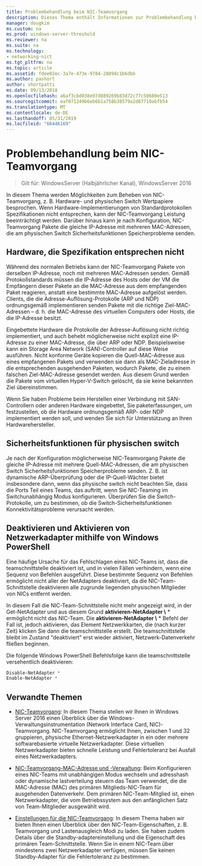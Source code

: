 ```yaml
---
title: Problembehandlung beim NIC-Teamvorgang
description: Dieses Thema enthält Informationen zur Problembehandlung beim NIC-Teamvorgang in Windows Server 2016.
manager: dougkim
ms.custom: na
ms.prod: windows-server-threshold
ms.reviewer: na
ms.suite: na
ms.technology:
- networking-nict
ms.tgt_pltfrm: na
ms.topic: article
ms.assetid: fdee02ec-3a7e-473e-9784-2889dc1b6dbb
ms.author: pashort
author: shortpatti
ms.date: 09/13/2018
ms.openlocfilehash: a6af3cbd038e97d889269b83d72c77c50680e513
ms.sourcegitcommit: eaf071249b6eb6b1a758b38579a2d87710abfb54
ms.translationtype: MT
ms.contentlocale: de-DE
ms.lasthandoff: 05/31/2019
ms.locfileid: "66446169"
---
```

# <a name="troubleshooting-nic-teaming"></a>Problembehandlung beim NIC-Teamvorgang

>Gilt für: WindowsServer (Halbjährlicher Kanal), WindowsServer 2016

In diesem Thema werden Möglichkeiten zum Beheben von NIC-Teamvorgang, z. B. Hardware- und physischen Switch Wertpapiere besprochen.  Wenn Hardware-Implementierungen von Standardprotokollen Spezifikationen nicht entsprechen, kann der NIC-Teamvorgang Leistung beeinträchtigt werden. Darüber hinaus kann je nach Konfiguration, NIC-Teamvorgang Pakete die gleiche IP-Adresse mit mehreren MAC-Adressen, die am physischen Switch Sicherheitsfunktionen Speicherprobleme senden.

  
## <a name="hardware-that-doesnt-conform-to-specification"></a>Hardware, die Spezifikation entsprechen nicht  
  
Während des normalen Betriebs kann der NIC-Teamvorgang Pakete von derselben IP-Adresse, noch mit mehreren MAC-Adressen senden. Gemäß Protokollstandards müssen die IP-Adresse des Hosts oder der VM die Empfängern dieser Pakete an die MAC-Adresse aus dem empfangenden Paket reagieren, anstatt eine bestimmte MAC-Adresse aufgelöst werden.  Clients, die die Adresse-Auflösung-Protokolle (ARP und NDP) ordnungsgemäß implementieren senden Pakete mit die richtige Ziel-MAC-Adressen – d. h. die MAC-Adresse des virtuellen Computers oder Hosts, die die IP-Adresse besitzt. 
  
Eingebettete Hardware die Protokolle der Adresse-Auflösung nicht richtig implementiert, und auch behebt möglicherweise nicht explizit eine IP-Adresse zu einer MAC-Adresse, die über ARP oder NDP.  Beispielsweise kann ein Storage Area Network (SAN)-Controller auf diese Weise ausführen. Nicht konforme Geräte kopieren die Quell-MAC-Adresse aus eines empfangenen Pakets und verwenden sie dann als MAC-Zieladresse in die entsprechenden ausgehenden Paketen, wodurch Pakete, die zu einem falschen Ziel-MAC-Adresse gesendet werden. Aus diesem Grund werden die Pakete vom virtuellen Hyper-V-Switch gelöscht, da sie keine bekannten Ziel übereinstimmen.  
  
Wenn Sie haben Probleme beim Herstellen einer Verbindung mit SAN-Controllern oder anderen Hardware eingebettet, Sie paketerfassungen, um festzustellen, ob die Hardware ordnungsgemäß ARP- oder NDP implementiert werden soll, und wenden Sie sich für Unterstützung an Ihren Hardwarehersteller.  

  
## <a name="physical-switch-security-features"></a>Sicherheitsfunktionen für physischen switch  
Je nach der Konfiguration möglicherweise NIC-Teamvorgang Pakete die gleiche IP-Adresse mit mehrere Quell-MAC-Adressen, die am physischen Switch Sicherheitsfunktionen Speicherprobleme senden. Z. B. ist dynamische ARP-Überprüfung oder die IP-Quell-Wächter bietet insbesondere dann, wenn das physische switch nicht beachten Sie, dass die Ports Teil eines Teams, das auftritt, wenn Sie NIC-Teaming im Switchunabhängig Modus konfigurieren. Überprüfen Sie die Switch-Protokolle, um zu bestimmen, ob die Switch-Sicherheitsfunktionen Konnektivitätsprobleme verursacht werden. 
  
## <a name="disabling-and-enabling-network-adapters-by-using-windows-powershell"></a>Deaktivieren und Aktivieren von Netzwerkadapter mithilfe von Windows PowerShell  

Eine häufige Ursache für das Fehlschlagen eines NIC-Teams ist, dass die teamschnittstelle deaktiviert ist, und in vielen Fällen verhindern, wenn eine Sequenz von Befehlen ausgeführt.  Diese bestimmte Sequenz von Befehlen ermöglicht nicht aller der NetAdapters deaktiviert, da die NIC-Team-Schnittstelle deaktivieren alle zugrunde liegenden physischen Mitglieder von NICs entfernt werden. 

In diesem Fall die NIC-Team-Schnittstelle nicht mehr angezeigt wird, in der Get-NetAdapter und aus diesem Grund **aktivieren-NetAdapter \\** * ermöglicht nicht das NIC-Team. Die **aktivieren-NetAdapter \\** * Befehl der Fall ist, jedoch aktivieren, das Element Netzwerkkarten, die (nach kurzer Zeit) klicken Sie dann die teamschnittstelle erstellt. Die teamschnittstelle bleibt im Zustand "deaktiviert" erst wieder aktiviert, Netzwerk-Datenverkehr fließen beginnen. 

Die folgende Windows PowerShell Befehlsfolge kann die teamschnittstelle versehentlich deaktivieren:  
  
```PowerShell 
Disable-NetAdapter *  
Enable-NetAdapter *  
```  
  

  
## <a name="related-topics"></a>Verwandte Themen  
- [NIC-Teamvorgang](NIC-Teaming.md): In diesem Thema stellen wir Ihnen in Windows Server 2016 einen Überblick über die Windows-Verwaltungsinstrumentation (Network Interface Card, NIC)-Teamvorgang. NIC-Teamvorgang ermöglicht Ihnen, zwischen 1 und 32 gruppieren, physische Ethernet-Netzwerkadapter in ein oder mehrere softwarebasierte virtuelle Netzwerkadapter. Diese virtuellen Netzwerkadapter bieten schnelle Leistung und Fehlertoleranz bei Ausfall eines Netzwerkadapters.   

- [NIC-Teamvorgang-MAC-Adresse und -Verwaltung](NIC-Teaming-MAC-Address-Use-and-Management.md): Beim Konfigurieren eines NIC-Teams mit unabhängigen Modus wechseln und adresshash oder dynamische lastverteilung steuern das Team verwendet, die die MAC-Adresse (MAC) des primären Mitglieds-NIC-Team für ausgehenden Datenverkehr. Dem primären NIC-Team-Mitglied ist, einen Netzwerkadapter, die vom Betriebssystem aus den anfänglichen Satz von Team-Mitglieder ausgewählt wird.

- [Einstellungen für die NIC-Teamvorgang](nic-teaming-settings.md): In diesem Thema haben wir bieten Ihnen einen Überblick über den NIC-Team-Eigenschaften, z. B. Teamvorgang und Lastenausgleich Modi zu laden. Sie haben zudem Details über die Standby-adaptereinstellung und die Eigenschaft des primären Team-Schnittstelle. Wenn Sie in einem NIC-Team über mindestens zwei Netzwerkadapter verfügen, müssen Sie keinen Standby-Adapter für die Fehlertoleranz zu bestimmen.
  


